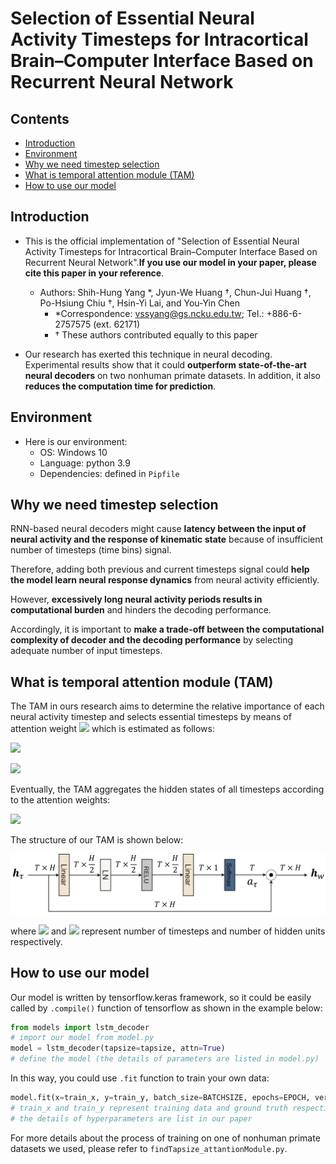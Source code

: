 # Selection of Essential Neural Activity Timesteps for Intracortical Brain–Computer Interface Based on Recurrent Neural Network

## Contents
- [Introduction](https://github.com/nclab-me-ncku/Temporal_Attention_LSTM#introduction)
- [Environment](https://github.com/nclab-me-ncku/Temporal_Attention_LSTM#environment)
- [Why we need timestep selection](https://github.com/nclab-me-ncku/Temporal_Attention_LSTM#why-we-need-timestep-selection)
- [What is temporal attention module (TAM)](https://github.com/nclab-me-ncku/Temporal_Attention_LSTM#what-is-temporal-attention-module-tam)
- [How to use our model](https://github.com/nclab-me-ncku/Temporal_Attention_LSTM#how-to-use-our-model)

## Introduction
* This is the official implementation of "Selection of Essential Neural Activity Timesteps for Intracortical Brain–Computer Interface Based on Recurrent Neural Network".**If you use our model in your paper, please cite this paper in your reference**.  
  * Authors: Shih-Hung Yang *, Jyun-We Huang †, Chun-Jui Huang †, Po-Hsiung Chiu †, Hsin-Yi Lai, and You-Yin Chen
    * *Correspondence: vssyang@gs.ncku.edu.tw; Tel.: +886-6-2757575 (ext. 62171)
    * † These authors contributed equally to this paper

* Our research has exerted this technique in neural decoding. Experimental results show that it could **outperform state-of-the-art neural decoders** on two nonhuman primate datasets. In addition, it also **reduces the computation time for prediction**.


## Environment
* Here is our environment: 
  * OS: Windows 10
  * Language: python 3.9
  * Dependencies: defined in `Pipfile`


## Why we need timestep selection

RNN-based neural decoders might cause **latency between the input of neural activity and the response of kinematic state** because of insufficient number of timesteps (time bins) signal.

Therefore, adding both previous and current timesteps signal could **help the model learn neural response dynamics** from neural activity efficiently. 

However, **excessively long neural activity periods results in computational burden** and hinders the decoding performance.  

Accordingly, it is important to **make a trade-off between the computational complexity of decoder and the decoding performance** by selecting adequate number of input timesteps.

## What is temporal attention module (TAM)

The TAM in ours research aims to determine the relative importance of each neural activity timestep and selects essential timesteps by means of attention weight <img src="https://latex.codecogs.com/png.latex?a_{\tau}"/> which is estimated as follows:  

![](https://latex.codecogs.com/png.latex?\textit{\textbf{u}}_{\tau}=\text{RELU}(\textit{\textbf{W}}\textit{\textbf{h}}_{\tau}+\textit{\textbf{b}}))
  
![](https://latex.codecogs.com/png.latex?a_{\tau}=\frac{\exp{(u^T_{\tau}v)}}{\sum^T_{\tau=1}\exp{(u^T_{\tau}v)}})

Eventually, the TAM aggregates the hidden states of all timesteps according to the attention weights:  

![](https://latex.codecogs.com/png.latex?\textit{\textbf{h}}_w=\sum^T_{\tau=1}a_{\tau}\textit{\textbf{h}}_\tau)

The structure of our TAM is shown below:

![](fig/TAM.png)

where <img src="https://latex.codecogs.com/png.latex?T"/> and <img src="https://latex.codecogs.com/png.latex?H"/> represent number of timesteps and number of hidden units respectively.

## How to use our model

Our model is written by tensorflow.keras framework, so it could be easily called by `.compile()` function of tensorflow as shown in the example below:
```py
from models import lstm_decoder 
# import our model from model.py
model = lstm_decoder(tapsize=tapsize, attn=True) 
# define the model (the details of parameters are listed in model.py)
```
In this way, you could use `.fit` function to train your own data:
```py
model.fit(x=train_x, y=train_y, batch_size=BATCHSIZE, epochs=EPOCH, verbose=0, shuffle=True)
# train_x and train_y represent training data and ground truth respectively
# the details of hyperparameters are list in our paper
```
For more details about the process of training on one of nonhuman primate datasets we used, please refer to `findTapsize_attantionModule.py`.
